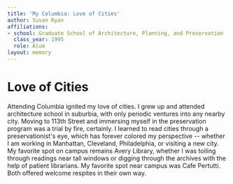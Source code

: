 ```yaml
---
title: 'My Columbia: Love of Cities'
author: Susan Ryan
affiliations:
- school: Graduate School of Architecture, Planning, and Preservation
  class_year: 1995
  role: Alum
layout: memory
---
```


# Love of Cities

Attending Columbia ignited my love of cities.  I grew up and attended architecture school in suburbia, with only periodic ventures into any nearby city.  Moving to 113th Street  and immersing myself in the preservation program was a trial by fire, certainly.  I learned to read cities through a preservationist's eye, which has forever colored my perspective -- whether I am working in Manhattan, Cleveland, Philadelphia, or visiting a new city.  My favorite spot on campus remains Avery Library, whether I was toiling through readings near tall windows or digging through the archives with the help of patient librarians.  My favorite spot near campus was Cafe Pertutti.  Both offered welcome respites in their own way.
